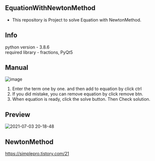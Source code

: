 EquationWithNewtonMethod
--------------------
- This repository is Project to solve Equation with NewtonMethod. 


Info
-----------
python version - 3.8.6  
required library - fractions, PyQt5  


Manual
-----------------------
![image](https://user-images.githubusercontent.com/66504341/124352674-c23f2a00-dc3c-11eb-93a9-016b23ce7a07.png)

1. Enter the term one by one. and then add to equation by click ctrl  
2. If you did mistake, you can remove equation by click remove btn.
3. When equation is ready, click the solve button. Then Check solution.  
 
Preview
------------------------
![2021-07-03 20-18-48](https://user-images.githubusercontent.com/66504341/124352847-ebac8580-dc3d-11eb-8ea6-53a80b7ccf8a.gif)


NewtonMethod
--------------------
https://simplepro.tistory.com/21
